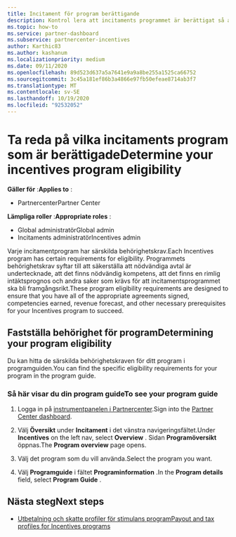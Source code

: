 ```yaml
---
title: Incitament för program berättigande
description: Kontrol lera att incitaments programmet är berättigat så att du kan betala. Den här processen omfattar att kontrol lera berättigande i din program guide.
ms.topic: how-to
ms.service: partner-dashboard
ms.subservice: partnercenter-incentives
author: Karthic83
ms.author: kashanum
ms.localizationpriority: medium
ms.date: 09/11/2020
ms.openlocfilehash: 89d523d637a5a7641e9a9a8be255a1525ca66752
ms.sourcegitcommit: 3c45a181ef86b3a4866e97fb50efeae8714ab3f7
ms.translationtype: MT
ms.contentlocale: sv-SE
ms.lasthandoff: 10/19/2020
ms.locfileid: "92532052"
---
```

# <a name="determine-your-incentives-program-eligibility"></a><span data-ttu-id="806f0-104">Ta reda på vilka incitaments program som är berättigade</span><span class="sxs-lookup"><span data-stu-id="806f0-104">Determine your incentives program eligibility</span></span>

<span data-ttu-id="806f0-105">**Gäller för** :</span><span class="sxs-lookup"><span data-stu-id="806f0-105">**Applies to** :</span></span>

- <span data-ttu-id="806f0-106">Partnercenter</span><span class="sxs-lookup"><span data-stu-id="806f0-106">Partner Center</span></span>

<span data-ttu-id="806f0-107">**Lämpliga roller** :</span><span class="sxs-lookup"><span data-stu-id="806f0-107">**Appropriate roles** :</span></span>

- <span data-ttu-id="806f0-108">Global administratör</span><span class="sxs-lookup"><span data-stu-id="806f0-108">Global admin</span></span>
- <span data-ttu-id="806f0-109">Incitaments administratör</span><span class="sxs-lookup"><span data-stu-id="806f0-109">Incentives admin</span></span>

 <span data-ttu-id="806f0-110">Varje incitamentprogram har särskilda behörighetskrav.</span><span class="sxs-lookup"><span data-stu-id="806f0-110">Each Incentives program has certain requirements for eligibility.</span></span> <span data-ttu-id="806f0-111">Programmets behörighetskrav syftar till att säkerställa att nödvändiga avtal är undertecknade, att det finns nödvändig kompetens, att det finns en rimlig intäktsprognos och andra saker som krävs för att incitamentsprogrammet ska bli framgångsrikt.</span><span class="sxs-lookup"><span data-stu-id="806f0-111">These program eligibility requirements are designed to ensure that you have all of the appropriate agreements signed, competencies earned, revenue forecast, and other necessary prerequisites for your Incentives program to succeed.</span></span>

## <a name="determining-your-program-eligibility"></a><span data-ttu-id="806f0-112">Fastställa behörighet för program</span><span class="sxs-lookup"><span data-stu-id="806f0-112">Determining your program eligibility</span></span>

<span data-ttu-id="806f0-113">Du kan hitta de särskilda behörighetskraven för ditt program i programguiden.</span><span class="sxs-lookup"><span data-stu-id="806f0-113">You can find the specific eligibility requirements for your program in the program guide.</span></span> 

### <a name="to-see-your-program-guide"></a><span data-ttu-id="806f0-114">Så här visar du din program guide</span><span class="sxs-lookup"><span data-stu-id="806f0-114">To see your program guide</span></span>

1. <span data-ttu-id="806f0-115">Logga in på [instrumentpanelen i Partnercenter](https://partner.microsoft.com/dashboard/).</span><span class="sxs-lookup"><span data-stu-id="806f0-115">Sign into the [Partner Center dashboard](https://partner.microsoft.com/dashboard/).</span></span>

2. <span data-ttu-id="806f0-116">Välj **Översikt** under **Incitament** i det vänstra navigeringsfältet.</span><span class="sxs-lookup"><span data-stu-id="806f0-116">Under **Incentives** on the left nav, select **Overview** .</span></span> <span data-ttu-id="806f0-117">Sidan **Programöversikt** öppnas.</span><span class="sxs-lookup"><span data-stu-id="806f0-117">The **Program overview** page opens.</span></span>

3. <span data-ttu-id="806f0-118">Välj det program som du vill använda.</span><span class="sxs-lookup"><span data-stu-id="806f0-118">Select the program you want.</span></span>

4. <span data-ttu-id="806f0-119">Välj **Programguide** i fältet **Programinformation** .</span><span class="sxs-lookup"><span data-stu-id="806f0-119">In the **Program details** field, select **Program Guide** .</span></span>

## <a name="next-steps"></a><span data-ttu-id="806f0-120">Nästa steg</span><span class="sxs-lookup"><span data-stu-id="806f0-120">Next steps</span></span>

- [<span data-ttu-id="806f0-121">Utbetalning och skatte profiler för stimulans program</span><span class="sxs-lookup"><span data-stu-id="806f0-121">Payout and tax profiles for Incentives programs</span></span>](incentives-create-and-manage-your-payout-and-tax-profiles.md)